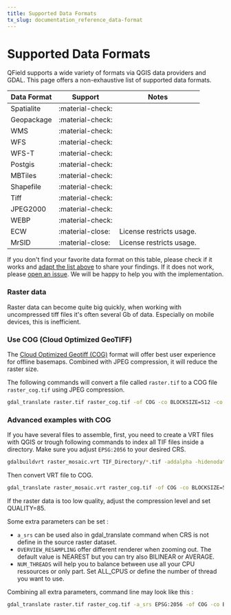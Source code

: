 ```yaml
---
title: Supported Data Formats
tx_slug: documentation_reference_data-format
---
```


# Supported Data Formats

QField supports a wide variety of formats via QGIS data providers and
GDAL. This page offers a non-exhaustive list of supported data formats.

| Data Format | Support          | Notes                    |
|-------------|------------------|--------------------------|
| Spatialite  | :material-check: |                          |
| Geopackage  | :material-check: |                          |
| WMS         | :material-check: |                          |
| WFS         | :material-check: |                          |
| WFS-T       | :material-check: |                          |
| Postgis     | :material-check: |                          |
| MBTiles     | :material-check: |                          |
| Shapefile   | :material-check: |                          |
| Tiff        | :material-check: |                          |
| JPEG2000    | :material-check: |                          |
| WEBP        | :material-check: |                          |
| ECW         | :material-close: | License restricts usage. |
| MrSID       | :material-close: | License restricts usage. |

If you don't find your favorite data format on this table, please check
if it works and [adapt the list above](https://github.com/opengisch/QField-docs/edit/master/en/project-management/dataformat.rst)
to share your findings. If it does not work, please [open an issue](https://github.com/opengisch/OSGeo4A/issues). We will be happy to
help you with the implementation.

### Raster data

Raster data can become quite big quickly, when working with uncompressed
tiff files it's often several Gb of data. Especially on mobile devices,
this is inefficient.

### Use COG (Cloud Optimized GeoTIFF)

The [Cloud Optimized Geotiff (COG)](https://www.cogeo.org/) format will offer best user experience for offline basemaps.
Combined with JPEG compression, it will reduce the raster size.

The following commands will convert a file called `raster.tif` to a COG file `raster_cog.tif` using JPEG compression.

``` bash
gdal_translate raster.tif raster_cog.tif -of COG -co BLOCKSIZE=512 -co COMPRESS=JPEG -co QUALITY=75 -co BIGTIFF=YES
```

### Advanced examples with COG

If you have several files to assemble, first, you need to create a VRT files with QGIS or trough following commands to index all TIF files inside a directory.  Make sure you adjust `EPSG:2056` to your desired CRS.

``` bash
gdalbuildvrt raster_mosaic.vrt TIF_Directory/*.tif -addalpha -hidenodata -a_srs EPSG:2056
```

Then convert VRT file to COG.

``` bash
gdal_translate raster_mosaic.vrt raster_cog.tif -of COG -co BLOCKSIZE=512 -co COMPRESS=JPEG -co QUALITY=75 -co BIGTIFF=YES
```

If the raster data is too low quality, adjust the compression level and set QUALITY=85.

Some extra parameters can be set :

- `a_srs` can be used also in gdal_translate command when CRS is not define in the source raster dataset.
- `OVERVIEW_RESAMPLING` offer different renderer when zooming out. The default value is NEAREST but you can try also BILINEAR or AVERAGE.
- `NUM_THREADS` will help you to balance between use all your CPU ressources or only part. Set ALL_CPUS or define the number of thread you want to use.

Combining all extra parameters, command line may look like this :

``` bash
gdal_translate raster.tif raster_cog.tif -a_srs EPSG:2056 -of COG -co BLOCKSIZE=512 -co OVERVIEW_RESAMPLING=BILINEAR -co COMPRESS=JPEG -co QUALITY=75 -co NUM_THREADS=6 -co BIGTIFF=YES
```
